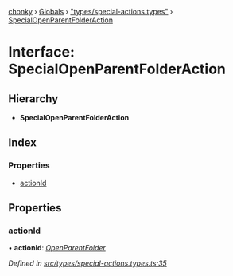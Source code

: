 [chonky](../README.md) › [Globals](../globals.md) › ["types/special-actions.types"](../modules/_types_special_actions_types_.md) › [SpecialOpenParentFolderAction](_types_special_actions_types_.specialopenparentfolderaction.md)

# Interface: SpecialOpenParentFolderAction

## Hierarchy

* **SpecialOpenParentFolderAction**

## Index

### Properties

* [actionId](_types_special_actions_types_.specialopenparentfolderaction.md#actionid)

## Properties

###  actionId

• **actionId**: *[OpenParentFolder](../enums/_types_special_actions_types_.specialaction.md#openparentfolder)*

*Defined in [src/types/special-actions.types.ts:35](https://github.com/TimboKZ/Chonky/blob/bceb265/src/types/special-actions.types.ts#L35)*
